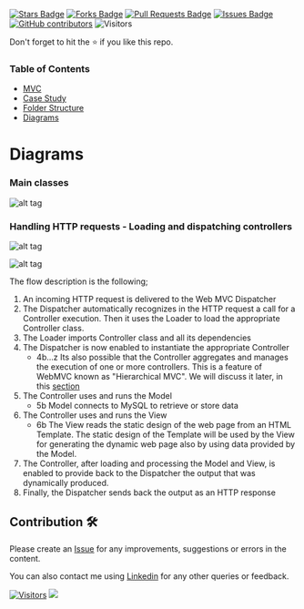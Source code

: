 <a href="https://github.com/drshahizan/software-engineering/stargazers"><img src="https://img.shields.io/github/stars/drshahizan/software-engineering" alt="Stars Badge"/></a>
<a href="https://github.com/drshahizan/software-engineering/network/members"><img src="https://img.shields.io/github/forks/drshahizan/software-engineering" alt="Forks Badge"/></a>
<a href="https://github.com/drshahizan/software-engineering/pulls"><img src="https://img.shields.io/github/issues-pr/drshahizan/software-engineering" alt="Pull Requests Badge"/></a>
<a href="https://github.com/drshahizan/software-engineering"><img src="https://img.shields.io/github/issues/drshahizan/software-engineering" alt="Issues Badge"/></a>
<a href="https://github.com/drshahizan/software-engineering/graphs/contributors"><img alt="GitHub contributors" src="https://img.shields.io/github/contributors/drshahizan/software-engineering?color=2b9348"></a>
![Visitors](https://api.visitorbadge.io/api/visitors?path=https%3A%2F%2Fgithub.com%2Fdrshahizan%2Fsoftware-engineering&labelColor=%23d9e3f0&countColor=%23697689&style=flat)


Don't forget to hit the :star: if you like this repo.

### Table of Contents

- [MVC](p1.md)
- [Case Study](p2.md)
- [Folder Structure](p3.md)
- [Diagrams](p4.md)

# Diagrams

### Main classes
![alt tag](https://raw.githubusercontent.com/rcarvello/webmvcframework/master/docs/framework.png)

### Handling HTTP requests - Loading and dispatching controllers
![alt tag](https://raw.githubusercontent.com/rcarvello/webmvcframework/master/docs/Dispatch%20and%20Create%20MVC%20Instance.png)


![alt tag](https://raw.githubusercontent.com/rcarvello/webmvcframework/master/docs/wiki_resource/WebMVCRequestHandling.png)

The flow description is the following;
1. An incoming HTTP request is delivered to the Web MVC Dispatcher 
2. The Dispatcher automatically recognizes in the HTTP request a call for a Controller execution. Then it uses the Loader to load the appropriate Controller class.
3. The Loader imports Controller class and all its dependencies
4. The Dispatcher is now enabled to instantiate the appropriate Controller
   * 4b...z Its also possible that the Controller aggregates and manages the execution of one or more controllers. This is a feature of WebMVC known as "Hierarchical MVC". We will discuss it later,  in this [section](https://github.com/rcarvello/webmvcframework/wiki/Content-based-decomposition)
5. The Controller uses and runs the Model
   * 5b Model connects to MySQL to retrieve or store data
6. The Controller uses and runs the View
   * 6b The View reads the static design of the web page from an HTML Template. The static design of the Template will be used by the View for generating the dynamic web page also by using data provided by the Model.
7. The Controller, after loading and processing the Model and View, is enabled to provide back to the Dispatcher the output that was dynamically produced.
8. Finally, the Dispatcher sends back the output as an HTTP response


## Contribution 🛠️
Please create an [Issue](https://github.com/drshahizan/software-engineering/issues) for any improvements, suggestions or errors in the content.

You can also contact me using [Linkedin](https://www.linkedin.com/in/drshahizan/) for any other queries or feedback.

[![Visitors](https://api.visitorbadge.io/api/visitors?path=https%3A%2F%2Fgithub.com%2Fdrshahizan&labelColor=%23697689&countColor=%23555555&style=plastic)](https://visitorbadge.io/status?path=https%3A%2F%2Fgithub.com%2Fdrshahizan)
![](https://hit.yhype.me/github/profile?user_id=81284918)




